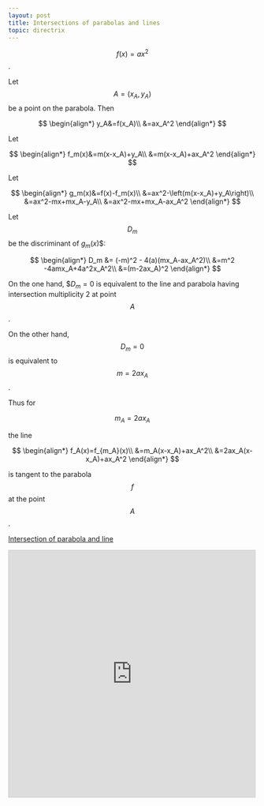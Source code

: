 ```yaml
---
layout: post
title: Intersections of parabolas and lines
topic: directrix
---
```


$$f(x)=ax^2$$.

Let $$A=(x_A,y_A)$$ be a point on the parabola. Then

$$
\begin{align*}
y_A&=f(x_A)\\
&=ax_A^2
\end{align*}
$$

Let

$$
\begin{align*}
f_m(x)&=m(x-x_A)+y_A\\
&=m(x-x_A)+ax_A^2
\end{align*}
$$

Let

$$
\begin{align*}
g_m(x)&=f(x)-f_m(x)\\
&=ax^2-\left(m(x-x_A)+y_A\right)\\
&=ax^2-mx+mx_A-y_A\\
&=ax^2-mx+mx_A-ax_A^2
\end{align*}
$$

Let $$D_m$$ be the discriminant of $g_m(x)$$:

$$
\begin{align*}
D_m &= (-m)^2 - 4(a)(mx_A-ax_A^2)\\
&=m^2 -4amx_A+4a^2x_A^2\\
&=(m-2ax_A)^2
\end{align*}
$$

On the one hand, $$D_m=0$ is equivalent to the line and parabola having intersection multiplicity 2 at point $$A$$.

On the other hand, $$D_m=0$$ is equivalent to $$m=2ax_A$$.

Thus for

$$m_A=2ax_A$$

the line

$$
\begin{align*}
f_A(x)=f_{m_A}(x)\\
&=m_A(x-x_A)+ax_A^2\\
&=2ax_A(x-x_A)+ax_A^2
\end{align*}
$$

is tangent to the parabola $$f$$ at the point $$A$$.

[Intersection of parabola and line](https://www.desmos.com/calculator/rhbzxqn8lx)

<iframe src="https://www.desmos.com/calculator/rhbzxqn8lx?embed" width="500" height="500" style="border: 1px solid #ccc" frameborder=0></iframe>
